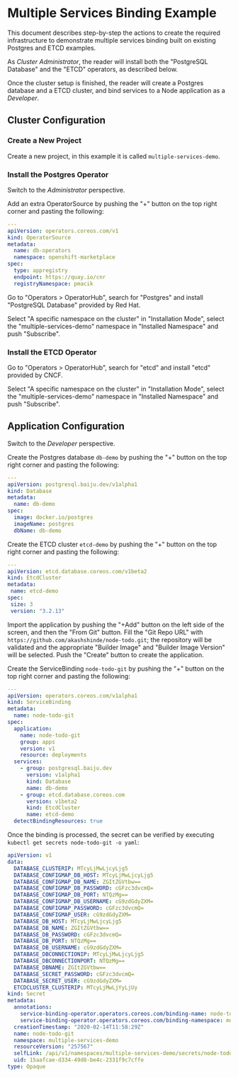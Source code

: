 # Multiple Services Binding Example

This document describes step-by-step the actions to create the required
infrastructure to demonstrate multiple services binding built on existing
Postgres and ETCD examples.

As *Cluster Administrator*, the reader will install both the "PostgreSQL
Database" and the "ETCD" operators, as described below.

Once the cluster setup is finished, the reader will create a Postgres
database and a ETCD cluster, and bind services to a Node application as
a *Developer*.

## Cluster Configuration

### Create a New Project

Create a new project, in this example it is called `multiple-services-demo`.

### Install the Postgres Operator

Switch to the *Administrator* perspective.

Add an extra OperatorSource by pushing the "+" button on the top right corner
and pasting the following:

```yaml
---
apiVersion: operators.coreos.com/v1
kind: OperatorSource
metadata:
  name: db-operators
  namespace: openshift-marketplace
spec:
  type: appregistry
  endpoint: https://quay.io/cnr
  registryNamespace: pmacik
```

Go to "Operators > OperatorHub", search for "Postgres" and install "PostgreSQL
Database" provided by Red Hat.

Select "A specific namespace on the cluster" in "Installation Mode", select the
"multiple-services-demo" namespace in "Installed Namespace" and push "Subscribe".

### Install the ETCD Operator

Go to "Operators > OperatorHub", search for "etcd" and install "etcd" provided by
CNCF.

Select "A specific namespace on the cluster" in "Installation Mode", select the
"multiple-services-demo" namespace in "Installed Namespace" and push "Subscribe".

## Application Configuration

Switch to the *Developer* perspective.

Create the Postgres database `db-demo` by pushing the "+" button on the top right
corner and pasting the following:

```yaml
---
apiVersion: postgresql.baiju.dev/v1alpha1
kind: Database
metadata:
  name: db-demo
spec:
  image: docker.io/postgres
  imageName: postgres
  dbName: db-demo
```

Create the ETCD cluster `etcd-demo` by pushing the "+" button on the top right
corner and pasting the following:

```yaml
---
apiVersion: etcd.database.coreos.com/v1beta2
kind: EtcdCluster
metadata:
 name: etcd-demo
spec:
 size: 3
 version: "3.2.13"
```

Import the application by pushing the "+Add" button on the left side of the
screen, and then the "From Git" button. Fill the "Git Repo URL" with
`https://github.com/akashshinde/node-todo.git`; the repository will be
validated and the appropriate "Builder Image" and "Builder Image Version"
will be selected. Push the "Create" button to create the application.

Create the ServiceBinding `node-todo-git` by pushing the "+" button
on the top right corner and pasting the following:

```yaml
---
apiVersion: operators.coreos.com/v1alpha1
kind: ServiceBinding
metadata:
  name: node-todo-git
spec:
  application:
    name: node-todo-git
    group: apps
    version: v1
    resource: deployments
  services:
    - group: postgresql.baiju.dev
      version: v1alpha1
      kind: Database
      name: db-demo
    - group: etcd.database.coreos.com
      version: v1beta2
      kind: EtcdCluster
      name: etcd-demo
  detectBindingResources: true
```

Once the binding is processed, the secret can be verified by executing
`kubectl get secrets node-todo-git -o yaml`:

```yaml
apiVersion: v1
data:
  DATABASE_CLUSTERIP: MTcyLjMwLjcyLjg5
  DATABASE_CONFIGMAP_DB_HOST: MTcyLjMwLjcyLjg5
  DATABASE_CONFIGMAP_DB_NAME: ZGItZGVtbw==
  DATABASE_CONFIGMAP_DB_PASSWORD: cGFzc3dvcmQ=
  DATABASE_CONFIGMAP_DB_PORT: NTQzMg==
  DATABASE_CONFIGMAP_DB_USERNAME: cG9zdGdyZXM=
  DATABASE_CONFIGMAP_PASSWORD: cGFzc3dvcmQ=
  DATABASE_CONFIGMAP_USER: cG9zdGdyZXM=
  DATABASE_DB_HOST: MTcyLjMwLjcyLjg5
  DATABASE_DB_NAME: ZGItZGVtbw==
  DATABASE_DB_PASSWORD: cGFzc3dvcmQ=
  DATABASE_DB_PORT: NTQzMg==
  DATABASE_DB_USERNAME: cG9zdGdyZXM=
  DATABASE_DBCONNECTIONIP: MTcyLjMwLjcyLjg5
  DATABASE_DBCONNECTIONPORT: NTQzMg==
  DATABASE_DBNAME: ZGItZGVtbw==
  DATABASE_SECRET_PASSWORD: cGFzc3dvcmQ=
  DATABASE_SECRET_USER: cG9zdGdyZXM=
  ETCDCLUSTER_CLUSTERIP: MTcyLjMwLjYyLjUy
kind: Secret
metadata:
  annotations:
    service-binding-operator.operators.coreos.com/binding-name: node-todo-git
    service-binding-operator.operators.coreos.com/binding-namespace: multiple-services-demo
  creationTimestamp: "2020-02-14T11:58:29Z"
  name: node-todo-git
  namespace: multiple-services-demo
  resourceVersion: "257567"
  selfLink: /api/v1/namespaces/multiple-services-demo/secrets/node-todo-git
  uid: 15aafcae-d334-49d8-be4c-2331f9c7cffe
type: Opaque
```
